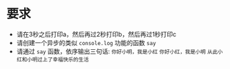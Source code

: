 # 要求

- 请在3秒之后打印a，然后再过2秒打印b，然后再过1秒打印c
- 请创建一个异步的类似 `console.log` 功能的函数 `say`
- 请通过 `say` 函数，依序输出三句话: `你好小明，我是小红` `你好小红，我是小明` `从此小红和小明过上了幸福快乐的生活`